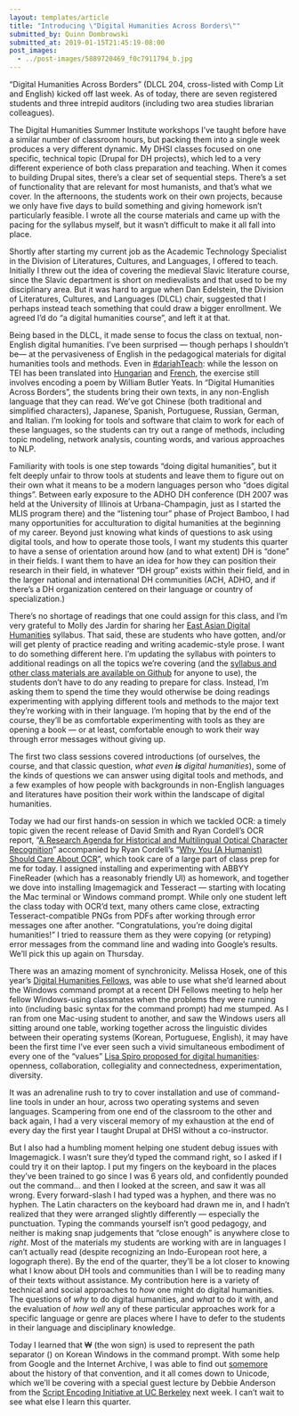 ```yaml
---
layout: templates/article
title: "Introducing \"Digital Humanities Across Borders\""
submitted_by: Quinn Dombrowski
submitted_at: 2019-01-15T21:45:19-08:00
post_images:
  - ../post-images/5889720469_f0c7911794_b.jpg
---
```


“Digital Humanities Across Borders” (DLCL 204, cross-listed with Comp Lit and English) kicked off last week. As of today, there are seven registered students and three intrepid auditors (including two area studies librarian colleagues).


The Digital Humanities Summer Institute workshops I’ve taught before have a similar number of classroom hours, but packing them into a single week produces a very different dynamic. My DHSI classes focused on one specific, technical topic (Drupal for DH projects), which led to a very different experience of both class preparation and teaching. When it comes to building Drupal sites, there’s a clear set of sequential steps. There’s a set of functionality that are relevant for most humanists, and that’s what we cover. In the afternoons, the students work on their own projects, because we only have five days to build something and giving homework isn’t particularly feasible. I wrote all the course materials and came up with the pacing for the syllabus myself, but it wasn’t difficult to make it all fall into place.


Shortly after starting my current job as the Academic Technology Specialist in the Division of Literatures, Cultures, and Languages, I offered to teach. Initially I threw out the idea of covering the medieval Slavic literature course, since the Slavic department is short on medievalists and that used to be my disciplinary area. But it was hard to argue when Dan Edelstein, the Division of Literatures, Cultures, and Languages (DLCL) chair, suggested that I perhaps instead teach something that could draw a bigger enrollment. We agreed I’d do “a digital humanities course”, and left it at that.


Being based in the DLCL, it made sense to focus the class on textual, non-English digital humanities. I’ve been surprised — though perhaps I shouldn’t be— at the pervasiveness of English in the pedagogical materials for digital humanities tools and methods. Even in [#dariahTeach](https://teach.dariah.eu/): while the lesson on TEI has been translated into [Hungarian](https://teach.dariah.eu/mod/assign/view.php?id=562) and [French](https://teach.dariah.eu/mod/assign/view.php?id=575), the exercise still involves encoding a poem by William Butler Yeats. In “Digital Humanities Across Borders”, the students bring their own texts, in any non-English language that they can read. We’ve got Chinese (both traditional and simplified characters), Japanese, Spanish, Portuguese, Russian, German, and Italian. I’m looking for tools and software that claim to work for each of these languages, so the students can try out a range of methods, including topic modeling, network analysis, counting words, and various approaches to NLP.


Familiarity with tools is one step towards “doing digital humanities”, but it felt deeply unfair to throw tools at students and leave them to figure out on their own what it means to be a modern languages person who “does digital things”. Between early exposure to the ADHO DH conference (DH 2007 was held at the University of Illinois at Urbana-Champagin, just as I started the MLIS program there) and the “listening tour” phase of Project Bamboo, I had many opportunities for acculturation to digital humanities at the beginning of my career. Beyond just knowing what kinds of questions to ask using digital tools, and how to operate those tools, I want my students this quarter to have a sense of orientation around how (and to what extent) DH is “done” in their fields. I want them to have an idea for how they can position their research in their field, in whatever “DH group” exists within their field, and in the larger national and international DH communities (ACH, ADHO, and if there’s a DH organization centered on their language or country of specialization.)


There’s no shortage of readings that one could assign for this class, and I’m very grateful to Molly des Jardin for sharing her [East Asian Digital Humanities](https://mollydesjardin.com/projects/publications.html) syllabus. That said, these are students who have gotten, and/or will get plenty of practice reading and writing academic-style prose. I want to do something different here. I’m updating the syllabus with pointers to additional readings on all the topics we’re covering (and the [syllabus and other class materials are available on Github](https://github.com/quinnanya/dlcl204) for anyone to use), the students don’t have to do any reading to prepare for class. Instead, I’m asking them to spend the time they would otherwise be doing readings experimenting with applying different tools and methods to the major text they’re working with in their language. I’m hoping that by the end of the course, they’ll be as comfortable experimenting with tools as they are opening a book — or at least, comfortable enough to work their way through error messages without giving up.


The first two class sessions covered introductions (of ourselves, the course, and that classic question, *what even **is** digital humanities*), some of the kinds of questions we can answer using digital tools and methods, and a few examples of how people with backgrounds in non-English languages and literatures have position their work within the landscape of digital humanities.


Today we had our first hands-on session in which we tackled OCR: a timely topic given the recent release of David Smith and Ryan Cordell’s OCR report, “[A Research Agenda for Historical and Multilingual Optical Character Recognition](https://repository.library.northeastern.edu/files/neu:f1881m035)” accompanied by Ryan Cordell’s “[Why You (A Humanist) Should Care About OCR](https://ryancordell.org/research/why-ocr/)”, which took care of a large part of class prep for me for today. I assigned installing and experimenting with ABBYY FineReader (which has a reasonably friendly UI) as homework, and together we dove into installing Imagemagick and Tesseract — starting with locating the Mac terminal or Windows command prompt. While only one student left the class today with OCR’d text, many others came close, extracting Tesseract-compatible PNGs from PDFs after working through error messages one after another. “Congratulations, you’re doing digital humanities!” I tried to reassure them as they were copying (or retyping) error messages from the command line and wading into Google’s results. We’ll pick this up again on Thursday.


There was an amazing moment of synchronicity. Melissa Hosek, one of this year’s [Digital Humanities Fellows](https://cesta.stanford.edu/student-programs/graduate-programs/digital-humanities-graduate-research-fellows), was able to use what she’d learned about the Windows command prompt at a recent DH Fellows meeting to help her fellow Windows-using classmates when the problems they were running into (including basic syntax for the command prompt) had me stumped. As I ran from one Mac-using student to another, and saw the Windows users all sitting around one table, working together across the linguistic divides between their operating systems (Korean, Portuguese, English), it may have been the first time I’ve ever seen such a vivid simultaneous embodiment of every one of the “values” [Lisa Spiro proposed for digital humanities](http://dhdebates.gc.cuny.edu/debates/text/13): openness, collaboration, collegiality and connectedness, experimentation, diversity.


It was an adrenaline rush to try to cover installation and use of command-line tools in under an hour, across two operating systems and seven languages. Scampering from one end of the classroom to the other and back again, I had a very visceral memory of my exhaustion at the end of every day the first year I taught Drupal at DHSI without a co-instructor.


But I also had a humbling moment helping one student debug issues with Imagemagick. I wasn’t sure they’d typed the command right, so I asked if I could try it on their laptop. I put my fingers on the keyboard in the places they’ve been trained to go since I was 6 years old, and confidently pounded out the command… and then I looked at the screen, and saw it was all wrong. Every forward-slash I had typed was a hyphen, and there was no hyphen. The Latin characters on the keyboard had drawn me in, and I hadn’t realized that they were arranged slightly differently — especially the punctuation. Typing the commands yourself isn’t good pedagogy, and neither is making snap judgements that “close enough” is anywhere close to *right*. Most of the materials my students are working with are in languages I can’t actually read (despite recognizing an Indo-European root here, a logograph there). By the end of the quarter, they’ll be a lot closer to knowing what I know about DH tools and communities than I will be to reading many of their texts without assistance. My contribution here is a variety of technical and social approaches to *how* one might do digital humanities. The questions of *why* to do digital humanities, and *what* to do it with, and the evaluation of *how well* any of these particular approaches work for a specific language or genre are places where I have to defer to the students in their language and disciplinary knowledge.


Today I learned that ₩ (the won sign) is used to represent the path separator (\) on Korean Windows in the command prompt. With some help from Google and the Internet Archive, I was able to find out [some](https://web.archive.org/web/20060110022833/http://blogs.msdn.com:80/michkap/archive/2004/12/14/284838.aspx)[more](https://web.archive.org/web/20051026085918/http://blogs.msdn.com:80/michkap/archive/2005/10/12/479561.aspx) about the history of that convention, and it all comes down to Unicode, which we’ll be covering with a special guest lecture by Debbie Anderson from the [Script Encoding Initiative at UC Berkeley](http://linguistics.berkeley.edu/sei/about-us.html) next week. I can’t wait to see what else I learn this quarter.


